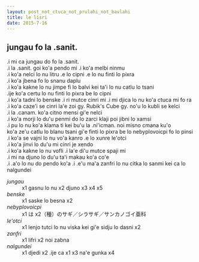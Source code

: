 ```yaml
---
layout: post_not_ctuca_not_prulahi_not_bavlahi
title: le lisri
date: 2015-7-16
---
```


## jungau fo la .sanit.

.i mi ca jungau do fo la .sanit.  
.i la .sanit. goi ko'a pendo mi .i ko'a melbi ninmu  
.i ko'a nelci lo nu litru .e lo cipni .e lo nu finti lo pixra  
.i ko'a jbena fo lo snanu daplu  
.i ko'a kakne lo nu jimpe fi lo balvi kei ta'i lo nu catlu lo tsani  
.ije ko'a certu lo nu finti lo pixra be lo cipni  
.i ko'a tadni lo benske .i ri mutce cinri mi .i mi djica lo nu ko'a ctuca mi fo ra  
.i ko'a caze'i se cinri la'e zoi gy. Rubik's Cube gy. no'u lo kubli se kelci  
.i la .canam. ko'a citno mensi gi'e nelci  
.i ko'a morji lo du'u penmi do lo zarci klaji poi jibni lo xamsi  
.i pu lo nu ko'a klama ti kei bu'u la .ni'icman. noi misno cmana ku'o    
ko'a ze'u catlu lo blanu tsani gi'e finti lo pixra be lo nebyplovoicpi fo lo pinsi  
.i ko'a se vajni lo nu vo'a kanro .e lo xunre le'otci  
.i ko'a jinvi lo du'u mi cinri je xendo  
.i ko'a kakne lo nu vofli .i la'e di'u mutce spaji mi  
.i mi na djuno lo du'u ta'i makau ko'a co'e  
.i .a'o lo nu do pendo ko'a .i .e'u ma'a zanfri lo nu citka lo sanmi kei ca lo nalgundei

<dl class="box valsi">
<dt><dfn>jungau</dfn></dt>
<dd >x1 gasnu lo nu x2 djuno x3 x4 x5</dd>
<dt><dfn>benske</dfn></dt>
<dd >x1 saske lo besna x2</dd>
<dt><dfn>nebyplovoicpi</dfn></dt>
<dd >x1 は x2（種）のサギ／シラサギ／サンカノゴイ亜科</dd>
<dt><dfn>le'otci</dfn></dt>
<dd >x1 lenjo tutci lo nu viska kei gi'e sidju lo dasni x2 </dd>
<dt><dfn>zanfri</dfn></dt>
<dd >x1 lifri x2 noi zabna</dd>
<dt><dfn>nalgundei</dfn></dt>
<dd >x1 djedi x2 .ije ca x1 x3 na'e gunka x4</dd>
</dl>
